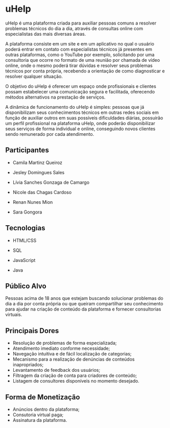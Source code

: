 # uHelp
  uHelp é uma plataforma criada para auxiliar pessoas comuns a resolver problemas técnicos do dia a dia, através de consultas online com especialistas das mais diversas áreas. 
  
  A plataforma consiste em um site e em um aplicativo no qual o usuário poderá entrar em contato com especialistas técnicos já presentes em outras plataformas, como o YouTube por exemplo, solicitando por uma consultoria que ocorre no formato de uma reunião por chamada de vídeo online, onde o mesmo poderá tirar dúvidas e resolver seus problemas técnicos por conta própria, recebendo a orientação de como diagnosticar e resolver qualquer situação. 

  O objetivo do uHelp é oferecer um espaço onde profissionais e clientes possam estabelecer uma comunicação segura e facilitada, oferecendo métodos alternativos na prestação de serviços.
  
  A dinâmica de funcionamento do uHelp é simples: pessoas que já disponibilizam seus conhecimentos técnicos em outras redes sociais em função de auxiliar outros em suas possíveis dificuldades diárias, possuirão um perfil profissional na plataforma uHelp, onde poderão disponibilizar seus serviços de forma individual e online, conseguindo novos clientes sendo remunerado por cada atendimento.

## Participantes 

- Camila Martinz Queiroz 

- Jesley Domingues Sales 

- Lívia Sanches Gonzaga de Camargo 

- Nicole das Chagas Cardoso 

- Renan Nunes Mion 

- Sara Gongora 

## Tecnologias 

- HTML/CSS 

- SQL 

- JavaScript 

- Java 

## Público Alvo 
Pessoas acima de 18 anos que estejam buscando solucionar problemas do dia a dia por conta própria ou que queiram compartilhar seu conhecimento para ajudar na criação de conteúdo da plataforma e fornecer consultorias virtuais.

## Principais Dores 
- Resolução de problemas de forma especializada;
- Atendimento imediato conforme necessidade;
- Navegação intuitiva e de fácil localização de categorias;
- Mecanismo para a realização de denúncias de conteúdos inapropriados;
- Levantamento de feedback dos usuários;
- Filtragem da criação de conta para criadores de conteúdo;
- Listagem de consultores disponíveis no momento desejado.

## Forma de Monetização 
- Anúncios dentro da plataforma;
- Consutoria virtual paga;
- Assinatura da plataforma.